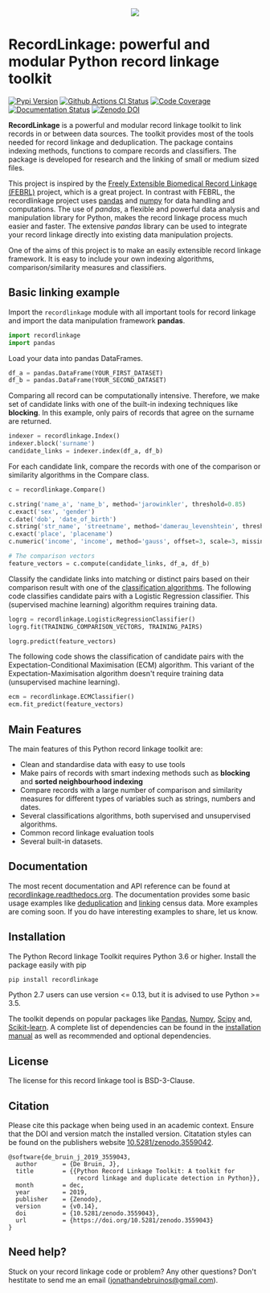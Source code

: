 <div align="center">
  <img src="https://raw.githubusercontent.com/J535D165/recordlinkage/master/docs/images/recordlinkage-banner-transparent.svg"><br>
</div>

# RecordLinkage: powerful and modular Python record linkage toolkit

[![Pypi Version](https://badge.fury.io/py/recordlinkage.svg)](https://pypi.python.org/pypi/recordlinkage/)
[![Github Actions CI Status](https://github.com/J535D165/recordlinkage/workflows/tests/badge.svg?branch=master)](https://github.com/J535D165/recordlinkage/actions)
[![Code Coverage](https://codecov.io/gh/J535D165/recordlinkage/branch/master/graph/badge.svg)](https://codecov.io/gh/J535D165/recordlinkage)
[![Documentation Status](https://readthedocs.org/projects/recordlinkage/badge/?version=latest)](https://recordlinkage.readthedocs.io/en/latest/?badge=latest)
[![Zenodo DOI](https://zenodo.org/badge/DOI/10.5281/zenodo.3559042.svg)](https://doi.org/10.5281/zenodo.3559042)

**RecordLinkage** is a powerful and modular record linkage toolkit to
link records in or between data sources. The toolkit provides most of
the tools needed for record linkage and deduplication. The package
contains indexing methods, functions to compare records and classifiers.
The package is developed for research and the linking of small or medium
sized files.

This project is inspired by the [Freely Extensible Biomedical Record
Linkage (FEBRL)](https://sourceforge.net/projects/febrl/) project, which
is a great project. In contrast with FEBRL, the recordlinkage project
uses [pandas](http://pandas.pydata.org/) and
[numpy](http://www.numpy.org/) for data handling and computations. The
use of *pandas*, a flexible and powerful data analysis and manipulation
library for Python, makes the record linkage process much easier and
faster. The extensive *pandas* library can be used to integrate your
record linkage directly into existing data manipulation projects.

One of the aims of this project is to make an easily extensible record
linkage framework. It is easy to include your own indexing algorithms,
comparison/similarity measures and classifiers.

## Basic linking example

Import the `recordlinkage` module with all important tools for record
linkage and import the data manipulation framework **pandas**.

``` python
import recordlinkage
import pandas
```

Load your data into pandas DataFrames.

``` python
df_a = pandas.DataFrame(YOUR_FIRST_DATASET)
df_b = pandas.DataFrame(YOUR_SECOND_DATASET)
```

Comparing all record can be computationally intensive. Therefore, we
make set of candidate links with one of the built-in indexing techniques
like **blocking**. In this example, only pairs of records that agree on
the surname are returned.

``` python
indexer = recordlinkage.Index()
indexer.block('surname')
candidate_links = indexer.index(df_a, df_b)
```

For each candidate link, compare the records with one of the comparison
or similarity algorithms in the Compare class.

``` python
c = recordlinkage.Compare()

c.string('name_a', 'name_b', method='jarowinkler', threshold=0.85)
c.exact('sex', 'gender')
c.date('dob', 'date_of_birth')
c.string('str_name', 'streetname', method='damerau_levenshtein', threshold=0.7)
c.exact('place', 'placename')
c.numeric('income', 'income', method='gauss', offset=3, scale=3, missing_value=0.5)

# The comparison vectors
feature_vectors = c.compute(candidate_links, df_a, df_b)
```

Classify the candidate links into matching or distinct pairs based on
their comparison result with one of the [classification
algorithms](https://recordlinkage.readthedocs.io/en/latest/ref-classifiers.html).
The following code classifies candidate pairs with a Logistic Regression
classifier. This (supervised machine learning) algorithm requires
training data.

``` python
logrg = recordlinkage.LogisticRegressionClassifier()
logrg.fit(TRAINING_COMPARISON_VECTORS, TRAINING_PAIRS)

logrg.predict(feature_vectors)
```

The following code shows the classification of candidate pairs with the
Expectation-Conditional Maximisation (ECM) algorithm. This variant of
the Expectation-Maximisation algorithm doesn't require training data
(unsupervised machine learning).

``` python
ecm = recordlinkage.ECMClassifier()
ecm.fit_predict(feature_vectors)
```

## Main Features

The main features of this Python record linkage toolkit are:

-   Clean and standardise data with easy to use tools
-   Make pairs of records with smart indexing methods such as
    **blocking** and **sorted neighbourhood indexing**
-   Compare records with a large number of comparison and similarity
    measures for different types of variables such as strings, numbers
    and dates.
-   Several classifications algorithms, both supervised and unsupervised
    algorithms.
-   Common record linkage evaluation tools
-   Several built-in datasets.

## Documentation

The most recent documentation and API reference can be found at
[recordlinkage.readthedocs.org](http://recordlinkage.readthedocs.org/en/latest/).
The documentation provides some basic usage examples like
[deduplication](http://recordlinkage.readthedocs.io/en/latest/notebooks/data_deduplication.html)
and
[linking](http://recordlinkage.readthedocs.io/en/latest/notebooks/link_two_dataframes.html)
census data. More examples are coming soon. If you do have interesting
examples to share, let us know.

## Installation

The Python Record linkage Toolkit requires Python 3.6 or higher. Install the
package easily with pip

``` sh
pip install recordlinkage
```

Python 2.7 users can use version \<= 0.13, but it is advised to use
Python \>= 3.5.

The toolkit depends on popular packages like
[Pandas](https://github.com/pydata/pandas),
[Numpy](http://www.numpy.org), [Scipy](https://www.scipy.org/) and,
[Scikit-learn](http://scikit-learn.org/). A complete list of
dependencies can be found in the [installation
manual](https://recordlinkage.readthedocs.io/en/latest/installation.html)
as well as recommended and optional dependencies.

## License

The license for this record linkage tool is BSD-3-Clause.

## Citation

Please cite this package when being used in an academic context. Ensure
that the DOI and version match the installed version. Citatation styles
can be found on the publishers website
[10.5281/zenodo.3559042](https://doi.org/10.5281/zenodo.3559042).

``` text
@software{de_bruin_j_2019_3559043,
  author       = {De Bruin, J},
  title        = {{Python Record Linkage Toolkit: A toolkit for
                   record linkage and duplicate detection in Python}},
  month        = dec,
  year         = 2019,
  publisher    = {Zenodo},
  version      = {v0.14},
  doi          = {10.5281/zenodo.3559043},
  url          = {https://doi.org/10.5281/zenodo.3559043}
}
```

## Need help?

Stuck on your record linkage code or problem? Any other questions? Don't
hestitate to send me an email (<jonathandebruinos@gmail.com>).
